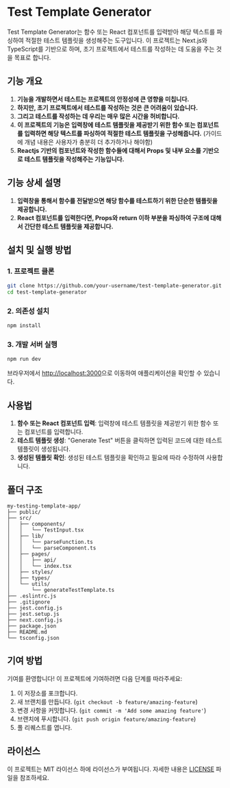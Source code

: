# Test Template Generator

Test Template Generator는 함수 또는 React 컴포넌트를 입력받아 해당 텍스트를 파싱하여 적절한 테스트 템플릿을 생성해주는 도구입니다. 이 프로젝트는 Next.js와 TypeScript를 기반으로 하며, 초기 프로젝트에서 테스트를 작성하는 데 도움을 주는 것을 목표로 합니다.

## 기능 개요

1. **기능을 개발하면서 테스트는 프로젝트의 안정성에 큰 영향을 미칩니다.**
2. **하지만, 초기 프로젝트에서 테스트를 작성하는 것은 큰 어려움이 있습니다.**
3. **그리고 테스트를 작성하는 데 우리는 매우 많은 시간을 허비합니다.**
4. **이 프로젝트의 기능은 입력창에 테스트 템플릿을 제공받기 위한 함수 또는 컴포넌트를 입력하면 해당 텍스트를 파싱하여 적절한 테스트 템플릿을 구성해줍니다.** (가이드에 개념 내용은 사용자가 충분히 더 추가하거나 해야함)
5. **Reactjs 기반의 컴포넌트와 작성한 함수들에 대해서 Props 및 내부 요소를 기반으로 테스트 템플릿을 작성해주는 기능입니다.**

## 기능 상세 설명

1. **입력창을 통해서 함수를 전달받으면 해당 함수를 테스트하기 위한 단순한 템플릿을 제공합니다.**
2. **React 컴포넌트를 입력한다면, Props와 return 이하 부분을 파싱하여 구조에 대해서 간단한 테스트 템플릿을 제공합니다.**

## 설치 및 실행 방법

### 1. 프로젝트 클론

```bash
git clone https://github.com/your-username/test-template-generator.git
cd test-template-generator
```

### 2. 의존성 설치

```bash
npm install
```

### 3. 개발 서버 실행

```bash
npm run dev
```

브라우저에서 [http://localhost:3000](http://localhost:3000)으로 이동하여 애플리케이션을 확인할 수 있습니다.

## 사용법

1. **함수 또는 React 컴포넌트 입력**: 입력창에 테스트 템플릿을 제공받기 위한 함수 또는 컴포넌트를 입력합니다.
2. **테스트 템플릿 생성**: "Generate Test" 버튼을 클릭하면 입력된 코드에 대한 테스트 템플릿이 생성됩니다.
3. **생성된 템플릿 확인**: 생성된 테스트 템플릿을 확인하고 필요에 따라 수정하여 사용합니다.

## 폴더 구조

```
my-testing-template-app/
├── public/
├── src/
│   ├── components/
│   │   └── TestInput.tsx
│   ├── lib/
│   │   └── parseFunction.ts
│   │   └── parseComponent.ts
│   ├── pages/
│   │   ├── api/
│   │   └── index.tsx
│   ├── styles/
│   ├── types/
│   └── utils/
│       └── generateTestTemplate.ts
├── .eslintrc.js
├── .gitignore
├── jest.config.js
├── jest.setup.js
├── next.config.js
├── package.json
├── README.md
└── tsconfig.json
```

## 기여 방법

기여를 환영합니다! 이 프로젝트에 기여하려면 다음 단계를 따라주세요:

1. 이 저장소를 포크합니다.
2. 새 브랜치를 만듭니다. (`git checkout -b feature/amazing-feature`)
3. 변경 사항을 커밋합니다. (`git commit -m 'Add some amazing feature'`)
4. 브랜치에 푸시합니다. (`git push origin feature/amazing-feature`)
5. 풀 리퀘스트를 엽니다.

## 라이선스

이 프로젝트는 MIT 라이선스 하에 라이선스가 부여됩니다. 자세한 내용은 [LICENSE](LICENSE) 파일을 참조하세요.
